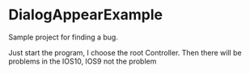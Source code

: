 # DialogAppearExample
Sample project for finding a bug.</p>
Just start the program, I choose the root Controller. Then there will be problems in the IOS10, IOS9 not the problem
